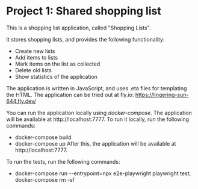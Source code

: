 # Project 1: Shared shopping list

This is a shopping list application, called "Shopping Lists".

It stores shopping lists, and provides the following functionality:
- Create new lists
- Add items to lists
- Mark items on the list as collected
- Delete old lists
- Show statistics of the application

The application is written in JavaScript, and uses .eta files for templating the HTML.
The application can be tried out at fly.io: https://lingering-sun-644.fly.dev/

You can run the application locally using *docker-compose*. The application will be available at http://localhost:7777.
To run it locally, run the following commands:
- docker-compose build
- docker-compose up
After this, the application will be available at http://localhost:7777.

To run the tests, run the following commands:
- docker-compose run --entrypoint=npx e2e-playwright playwright test; docker-compose rm -sf
